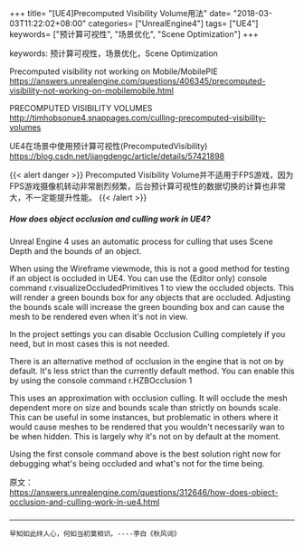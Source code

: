 +++
title= "[UE4]Precomputed Visibility Volume用法"
date= "2018-03-03T11:22:02+08:00"
categories= ["UnrealEngine4"]
tags= ["UE4"]
keywords= ["预计算可视性", "场景优化", "Scene Optimization"]
+++

keywords: 预计算可视性，场景优化，Scene Optimization

Precomputed visibility not working on Mobile/MobilePIE  
https://answers.unrealengine.com/questions/406345/precomputed-visibility-not-working-on-mobilemobile.html

PRECOMPUTED VISIBILITY VOLUMES  
http://timhobsonue4.snappages.com/culling-precomputed-visibility-volumes

UE4在场景中使用预计算可视性(PrecomputedVisibility)  
https://blog.csdn.net/jiangdengc/article/details/57421898

{{< alert danger >}}
Precomputed Visibility Volume并不适用于FPS游戏，因为FPS游戏摄像机转动非常剧烈频繁，后台预计算可视性的数据切换的计算也非常大，不一定能提升性能。
{{< /alert >}}

##### How does object occlusion and culling work in UE4?

Unreal Engine 4 uses an automatic process for culling that uses Scene Depth and the bounds of an object.

When using the Wireframe viewmode, this is not a good method for testing if an object is occluded in UE4. You can use the (Editor only) console command r.visualizeOccludedPrimitives 1 to view the occluded objects. This will render a green bounds box for any objects that are occluded. Adjusting the bounds scale will increase the green bounding box and can cause the mesh to be rendered even when it's not in view.

In the project settings you can disable Occlusion Culling completely if you need, but in most cases this is not needed.

There is an alternative method of occlusion in the engine that is not on by default. It's less strict than the currently default method. You can enable this by using the console command r.HZBOcclusion 1

This uses an approximation with occlusion culling. It will occlude the mesh dependent more on size and bounds scale than strictly on bounds scale. This can be useful in some instances, but problematic in others where it would cause meshes to be rendered that you wouldn't necessarily wan to be when hidden. This is largely why it's not on by default at the moment.

Using the first console command above is the best solution right now for debugging what's being occluded and what's not for the time being.

原文：  
https://answers.unrealengine.com/questions/312646/how-does-object-occlusion-and-culling-work-in-ue4.html

##### 

***
`早知如此绊人心，何如当初莫相识。----李白《秋风词》`